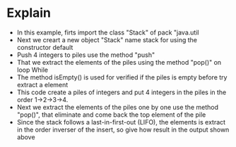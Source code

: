 # Explain
- In this example, firts import the class "Stack" of pack "java.util
- Next we creart a new object "Stack" name stack for using the constructor default
- Push 4 integers to piles use the method "push"
- That we extract the elements of the piles using the method "pop()" on loop While
- The method isEmpty() is used for verified if the piles is empty before try extract a element
- This code create a piles of integers and put 4 integers in the piles in the order 1->2->3->4.
- Next we extract the elements of the piles one by one use the method "pop()", that eliminate and come back the top element of the pile
- Since the stack follows a last-in-first-out (LIFO), the elements is extract in the order inverser of the insert, so give how result in the output shown above